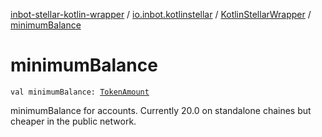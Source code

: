 [inbot-stellar-kotlin-wrapper](../../index.md) / [io.inbot.kotlinstellar](../index.md) / [KotlinStellarWrapper](index.md) / [minimumBalance](./minimum-balance.md)

# minimumBalance

`val minimumBalance: `[`TokenAmount`](../-token-amount/index.md)

minimumBalance for accounts. Currently 20.0 on standalone chaines but cheaper in the public network.

